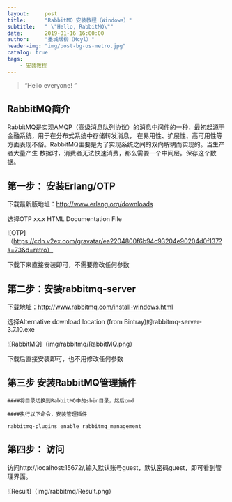 ```yaml
---
layout:     post
title:      "RabbitMQ 安装教程（Windows）"
subtitle:   " \"Hello, RabbitMQ\""
date:       2019-01-16 16:00:00
author:     "墨城烟柳（Mcyl）"
header-img: "img/post-bg-os-metro.jpg"
catalog: true
tags:
    - 安装教程
---
```


> “Hello everyone! ”


## RabbitMQ简介

RabbitMQ是实现AMQP（高级消息队列协议）的消息中间件的一种，最初起源于金融系统，用于在分布式系统中存储转发消息，
在易用性、扩展性、高可用性等方面表现不俗。RabbitMQ主要是为了实现系统之间的双向解耦而实现的。当生产者大量产生
数据时，消费者无法快速消费，那么需要一个中间层。保存这个数据。



## 第一步： 安装Erlang/OTP

下载最新版地址：http://www.erlang.org/downloads

选择OTP xx.x HTML Documentation File

![OTP]（https://cdn.v2ex.com/gravatar/ea2204800f6b94c93204e90204d0f137?s=73&d=retro）

下载下来直接安装即可，不需要修改任何参数

## 第二步：安装rabbitmq-server

下载地址：http://www.rabbitmq.com/install-windows.html

选择Alternative download location (from Bintray)的rabbitmq-server-3.7.10.exe

![RabbitMQ]（img/rabbitmq/RabbitMQ.png）

下载后直接安装即可，也不用修改任何参数


## 第三步 安装RabbitMQ管理插件

	####将目录切换到RabbitMQ中的sbin目录，然后cmd
	
	####执行以下命令，安装管理插件
	
	rabbitmq-plugins enable rabbitmq_management
	
## 第四步： 访问

 访问http://localhost:15672/,输入默认账号guest，默认密码guest，即可看到管理界面。
 
 ![Result]（img/rabbitmq/Result.png）


